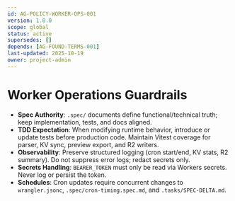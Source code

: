 ```yaml
---
id: AG-POLICY-WORKER-OPS-001
version: 1.0.0
scope: global
status: active
supersedes: []
depends: [AG-FOUND-TERMS-001]
last-updated: 2025-10-19
owner: project-admin
---
```

# Worker Operations Guardrails

- **Spec Authority**: `.spec/` documents define functional/technical truth; keep implementation, tests, and docs aligned.
- **TDD Expectation**: When modifying runtime behavior, introduce or update tests before production code. Maintain Vitest coverage for parser, KV sync, preview export, and R2 writers.
- **Observability**: Preserve structured logging (cron start/end, KV stats, R2 summary). Do not suppress error logs; redact secrets only.
- **Secrets Handling**: `BEARER_TOKEN` must only be read via Workers secrets. Never log or persist the token.
- **Schedules**: Cron updates require concurrent changes to `wrangler.jsonc`, `.spec/cron-timing.spec.md`, and `.tasks/SPEC-DELTA.md`.
